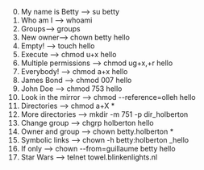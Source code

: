 0. My name is Betty --> su betty
1. Who am I --> whoami 
2. Groups--> groups
3. New owner--> chown betty hello
4. Empty! --> touch hello
5. Execute --> chmod u+x hello
6. Multiple permissions --> chmod ug+x,+r hello
7. Everybody! --> chmod a+x hello
8. James Bond --> chmod 007 hello
9. John Doe --> chmod 753 hello
10. Look in the mirror --> chmod --reference=olleh hello
11. Directories --> chmod a+X *
12. More directories --> mkdir -m 751 -p dir_holberton
13. Change group --> chgrp holberton hello
14. Owner and group --> chown betty.holberton *
15. Symbolic links --> chown -h  betty:holberton _hello
16. If only --> chown --from=guillaume betty hello
17. Star Wars --> telnet towel.blinkenlights.nl

